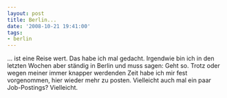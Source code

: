 ```yaml
---
layout: post
title: Berlin...
date: '2008-10-21 19:41:00'
tags:
- berlin
---
```


&#8230; ist eine Reise wert. Das habe ich mal gedacht. Irgendwie bin ich in den letzten Wochen aber ständig in Berlin und muss sagen: Geht so.
Trotz oder wegen meiner immer knapper werdenden Zeit habe ich mir fest vorgenommen, hier wieder mehr zu posten. Vielleicht auch mal ein paar Job-Postings? Vielleicht.